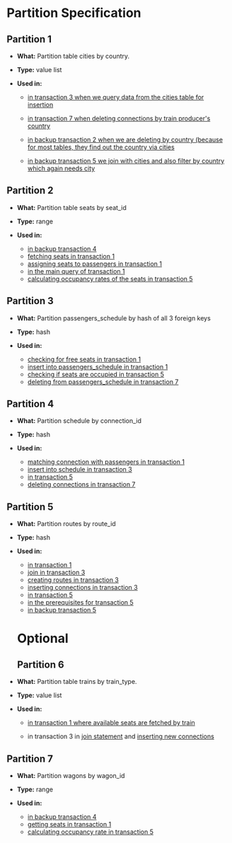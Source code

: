 # Partition Specification

## Partition 1

- **What:** Partition table cities by country.
- **Type:** value list
- **Used in:**

  - [in transaction 3 when we query data from the cities table for insertion](https://github.com/ADB-Team/railway-db-public/blob/main/query-plans/original/transaction3.md#create-stations)

  - [in transaction 7 when deleting connections by train producer's country](https://github.com/ADB-Team/railway-db-public/blob/main/query-plans/original/transaction7.md#delete-from-passengers_schedule-for-every-connection-with-this-train)



  - [in backup transaction 2 when we are deleting by country (because for most tables, they find out the country via cities](https://github.com/ADB-Team/railway-db-public/blob/main/query-plans/original/backup-transaction2.md#dependencies)

  - [in backup transaction 5 we join with cities and also filter by country which again needs city](https://github.com/ADB-Team/railway-db-public/blob/main/query-plans/original/backup-transaction5.md)

## Partition 2

- **What:** Partition table seats by seat_id
- **Type:** range
- **Used in:**

  - [in backup transaction 4](https://github.com/ADB-Team/railway-db-public/blob/main/query-plans/original/backup-transaction4.md)
  - [fetching seats in transaction 1](https://github.com/ADB-Team/railway-db-public/blob/main/query-plans/original/transaction1.md#getting-the-seats)
  - [assigning seats to passengers in transaction 1](https://github.com/ADB-Team/railway-db-public/blob/main/query-plans/original/transaction1.md#cross-joining-passengers-with-connection-and-their-seat-for-every-passenger)
  - [in the main query of transaction 1](https://github.com/ADB-Team/railway-db-public/blob/main/query-plans/original/transaction1.md#main-query)
  - [calculating occupancy rates of the seats in transaction 5](https://github.com/ADB-Team/railway-db-public/blob/main/query-plans/original/transaction5.md#prerequisites)

## Partition 3

- **What:** Partition passengers_schedule by hash of all 3 foreign keys
- **Type:** hash
- **Used in:**

  - [checking for free seats in transaction 1](https://github.com/ADB-Team/railway-db-public/blob/main/query-plans/original/transaction1.md#for-every-seat)
  - [insert into passengers_schedule in transaction 1](https://github.com/ADB-Team/railway-db-public/blob/main/query-plans/original/transaction1.md#main-query)
  - [checking if seats are occupied in transaction 5](https://github.com/ADB-Team/railway-db-public/blob/main/query-plans/original/transaction5.md#for-every-connection)
  - [deleting from passengers_schedule in transaction 7](https://github.com/ADB-Team/railway-db-public/blob/main/query-plans/original/transaction7.md#delete-from-passengers_schedule-for-every-connection-with-this-train)

## Partition 4

- **What:** Partition schedule by connection_id
- **Type:** hash
- **Used in:**

  - [matching connection with passengers in transaction 1](https://github.com/ADB-Team/railway-db-public/blob/main/query-plans/original/transaction1.md#cross-joining-passengers-with-connection-and-their-seat-for-every-passenger)
  - [insert into schedule in transaction 3](https://github.com/ADB-Team/railway-db-public/blob/main/query-plans/original/transaction3.md#insert-connections)
  - [in transaction 5](https://github.com/ADB-Team/railway-db-public/blob/main/query-plans/original/transaction5.md#main-query)
  - [deleting connections in transaction 7](https://github.com/ADB-Team/railway-db-public/blob/main/query-plans/original/transaction7.md#delete-from-passengers_schedule-for-every-connection-with-this-train)

## Partition 5

- **What:** Partition routes by route_id
- **Type:** hash
- **Used in:**

  - [in transaction 1](https://github.com/ADB-Team/railway-db-public/blob/main/query-plans/original/transaction1.md#main-query)
  - [join in transaction 3](https://github.com/ADB-Team/railway-db-public/blob/main/query-plans/original/transaction3.md#join-routes-and-train-for-every-starting-time)
  - [creating routes in transaction 3](https://github.com/ADB-Team/railway-db-public/blob/main/query-plans/original/transaction3.md#create-routes)
  - [inserting connections in transaction 3](https://github.com/ADB-Team/railway-db-public/blob/main/query-plans/original/transaction3.md#insert-connections)
  - [in transaction 5](https://github.com/ADB-Team/railway-db-public/blob/main/query-plans/original/transaction5.md#main-query)
  - [in the prerequisites for transaction 5](https://github.com/ADB-Team/railway-db-public/blob/main/query-plans/original/transaction5.md#for-every-connection)
  - [in backup transaction 5](https://github.com/ADB-Team/railway-db-public/blob/main/query-plans/original/backup-transaction5.md)
  
  # Optional
  
  ## Partition 6

- **What:** Partition table trains by train_type.
- **Type:** value list
- **Used in:**

  - [in transaction 1 where available seats are fetched by train](https://github.com/ADB-Team/railway-db-public/blob/main/query-plans/original/transaction1.md#prerequisites)

  - in transaction 3 in [join statement](https://github.com/ADB-Team/railway-db-public/blob/main/query-plans/original/transaction3.md#join-routes-and-train-for-every-starting-time) and [inserting new connections](https://github.com/ADB-Team/railway-db-public/blob/main/query-plans/original/transaction3.md#insert-connections)


## Partition 7

- **What:** Partition wagons by wagon_id
- **Type:** range
- **Used in:**

  - [in backup transaction 4](https://github.com/ADB-Team/railway-db-public/blob/main/query-plans/original/backup-transaction4.md)
  - [getting seats in transaction 1](https://github.com/ADB-Team/railway-db-public/blob/main/query-plans/original/transaction1.md#getting-the-seats)
  - [calculating occupancy rate in transaction 5](https://github.com/ADB-Team/railway-db-public/blob/main/query-plans/original/transaction5.md#calculate-occupancy-rate)
